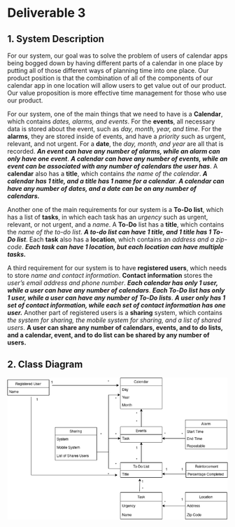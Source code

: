 # Deliverable 3

## 1. System Description

For our system, our goal was to solve the problem of users of calendar apps being bogged down by having different parts of a calendar in one place by putting all of those different ways of planning time into one place. 
Our product position is that the combination of all of the components of our calendar app in one location will allow users to get value out of our product. 
Our value proposition is more effective time management for those who use our product.

For our system, one of the main things that we need to have is a **Calendar**, which contains *dates, alarms, and events*. 
For the **events**, all necessary data is stored about the event, such as *day, month, year, and time*. 
For the **alarms**, they are stored inside of events, and have a *priority* such as urgent, relevant, and not urgent. 
For a **date**, the *day, month, and year* are all that is recorded. ***An event can have any number of alarms, while an alarm can only have one event***. 
***A calendar can have any number of events, while an event can be associated with any number of calendars the user has***. 
A **calendar** also has a **title**, which contains *the name of the calendar*. 
***A calendar has 1 title, and a title has 1 name for a calendar***. 
***A calendar can have any number of dates, and a date can be on any number of calendars.***

Another one of the main requirements for our system is a **To-Do list**, which has a list of **tasks**, in which each task has an *urgency* such as urgent, relevant, or not urgent, and a *name*.
A **To-Do** list has a **title**, which contains the *name of the to-do list*. ***A to-do list can have 1 title, and 1 title has 1 To-Do list***. 
Each **task** also has a **location**, which contains an *address and a zip-code*. ***Each task can have 1 location, but each location can have multiple tasks.***

A third requirement for our system is to have **registered users**, which needs to store *name and contact information*. 
**Contact information** stores the *user’s email address and phone number*. ***Each calendar has only 1 user, while a user can have any number of calendars***.
***Each To-Do list has only 1 user, while a user can have any number of To-Do lists***. 
***A user only has 1 set of contact information, while each set of contact information has one user.***
Another part of registered users is a **sharing** system, which contains *the system for sharing, the mobile system for sharing, and a list of shared users*. 
**A user can share any number of calendars, events, and to do lists, and a calendar, event, and to do list can be shared by any number of users.**

## 2. Class Diagram

![Class Diagram](https://raw.githubusercontent.com/Carhn/PlanItOut/Dev/Deliverables/Deliverable_Images/D3_diagram.drawio.png "Class Diagram")
